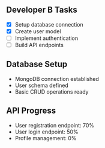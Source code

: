 ## Developer B Tasks  
- [x] Setup database connection
- [x] Create user model
- [ ] Implement authentication
- [ ] Build API endpoints
## Database Setup
- MongoDB connection established
- User schema defined
- Basic CRUD operations ready
## API Progress
- User registration endpoint: 70%
- User login endpoint: 50%
- Profile management: 0%